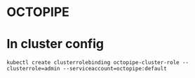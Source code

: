# OCTOPIPE

# In cluster config
```
kubectl create clusterrolebinding octopipe-cluster-role --clusterrole=admin --serviceaccount=octopipe:default
```